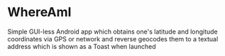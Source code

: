 WhereAmI
========

Simple GUI-less Android app which obtains one's latitude and longitude coordinates via GPS or network and reverse geocodes them to a textual address which is shown as a Toast when launched
